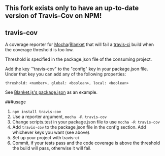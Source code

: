 ## This fork exists only to have an up-to-date version of Travis-Cov on NPM!
## travis-cov

A coverage reporter for [Mocha](http://visionmedia.github.com/mocha/)/[Blanket](http://blanketjs.org/) that will fail a [travis-ci](https://travis-ci.org/) build when the coverage threshold is too low.

Threshold is specified in the package.json file of the consuming project.

Add the key `"travis-cov" to the "config" key in your package.json file.  Under that key you can add any of the following properties:

`threshold: <number>,
global: <boolean>,
local: <boolean>`

See [Blanket.js's package.json](https://github.com/alex-seville/blanket/blob/master/package.json#L42) as an example.

###usage
1. `npm install travis-cov`
2. Use a reporter argument, `mocha -R travis-cov`
3. Change scripts.test in your package.json file to use `mocha -R travis-cov`
4. Add `travis-cov` to the package.json file in the config section.  Add whichever keys you want (see above).
5. Set up your project with travis-ci
6. Commit, if your tests pass and the code coverage is above the threshold the build will pass, otherwise it will fail.

